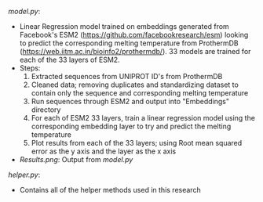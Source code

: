 *model.py*:
- Linear Regression model trained on embeddings generated from Facebook's ESM2 (https://github.com/facebookresearch/esm) looking to predict the corresponding melting temperature from ProthermDB (https://web.iitm.ac.in/bioinfo2/prothermdb/). 33 models are trained for each of the 33 layers of ESM2. 
- Steps:
	1. Extracted sequences from UNIPROT ID's from ProthermDB
	2. Cleaned data; removing duplicates and standardizing dataset to contain only the sequence and corresponding melting temperature
	3. Run sequences through ESM2 and output into "Embeddings" directory
	4. For each of ESM2 33 layers, train a linear regression model using the corresponding embedding layer to try and predict the melting temperature
	5. Plot results from each of the 33 layers; using Root mean squared error as the y axis and the layer as the x axis
- *Results.png*: Output from *model.py*

*helper.py*:
- Contains all of the helper methods used in this research